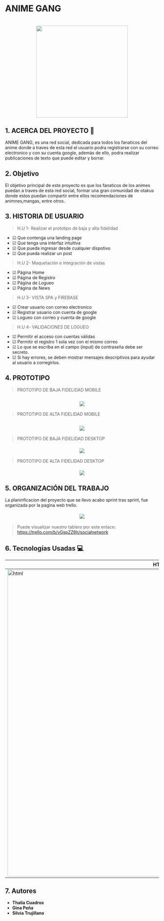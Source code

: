 # ANIME GANG

<h1 align="center"><img src="https://i.postimg.cc/RCpnCtdW/Group-79.png" width="300"/></h1>


## 1. ACERCA DEL PROYECTO 🚀

ANIME GANG, es una red social, dedicada para todos los fanaticos del anime donde a traves de esta red el usuario podra registrarse con su correo electronico y con su cuenta google, además de ello, podra realizar publicaciones de texto que puede editar y borrar.   

## 2. Objetivo 

El objetivo principal de este proyecto es que los fanaticos de los animes puedan a traves de esta red social, formar una gran comunidad de otakus donde estos puedan compartir entre ellos recomendaciones de animnes,mangas, entre otros.  

## 3. HISTORIA DE USUARIO
>H.U 1- Realizar el prototipo de baja y alta fidelidad
* ☑ Que contenga una landing page
* ☑ Que tenga una interfaz intuitiva
* ☑ Que pueda ingresar desde cualquier dispotivo
* ☑ Que pueda realizar un post

>H.U 2- Maquetación e integración de vistas 
* ☑ Página Home
* ☑ Página de Registro
* ☑ Página de Logueo
* ☑ Página de News

>H.U 3- VISTA SPA y FIREBASE 
* ☑ Crear usuario con correo electronico
* ☑ Registrar usuario con cuenta de google
* ☑ Logueo con correo y cuenta de google

>H.U 4- VALIDACIONES DE LOGUEO
* ☑ Permitir el acceso con cuentas válidas
* ☑ Permitir el registro 1 sola vez con el mismo correo
* ☑ Lo que se escriba en el campo (input) de contraseña debe ser secreto.
* ☑ Si hay errores, se deben mostrar mensajes descriptivos para ayudar al usuario a corregirlos.

## 4. PROTOTIPO

>PROTOTIPO DE BAJA FIDELIDAD MOBILE
<h2 align="center"><img src="https://i.postimg.cc/pT8LJ98B/1.png"/></h2>

>PROTOTIPO DE ALTA FIDELIDAD MOBILE
<h2 align="center"><img src="https://i.postimg.cc/L5p6CH3F/3.png"/></h2>

>PROTOTIPO DE BAJA FIDELIDAD DESKTOP
<h3 align="center"><img src="https://i.postimg.cc/d3jQgz5k/2.png"/></h3>

>PROTOTIPO DE ALTA FIDELIDAD DESKTOP
<h3 align="center"><img src="https://i.postimg.cc/BnVhxtJb/Group-85.png"/></h3>

## 5. ORGANIZACIÓN DEL TRABAJO
La planinficacion del proyecto que se llevo acabo sprint tras sprint, fue organizada por la pagina web trello.

<h4 align="center"><img src="https://i.postimg.cc/cJKdmKYb/Screenshot-1.png"/></h4>

>Puede visualizar nuestro tablero por este enlace: https://trello.com/b/vGspZZ6h/socialnetwork

## 6. Tecnologías Usadas 💻
| HTML | CSS | JavaScript | Firebase
| --- | --- | --- | --- |
| <img src="https://i.postimg.cc/rF6WrLjr/html.png" alt="html" width="1000px" /> | <img src="https://i.postimg.cc/mgSDG9F2/css.png" alt="css"  width="1000px" /> | <img src="https://1000marcas.net/wp-content/uploads/2020/11/JavaScript-logo.png" width="1000px"/> | <img src="https://i.postimg.cc/tJvCN8Dh/logo-standard.png" width="1000px"/>

## 7. Autores
- **Thalia Cuadros**
- **Gina Peña**
- **Silvia Trujillano**
